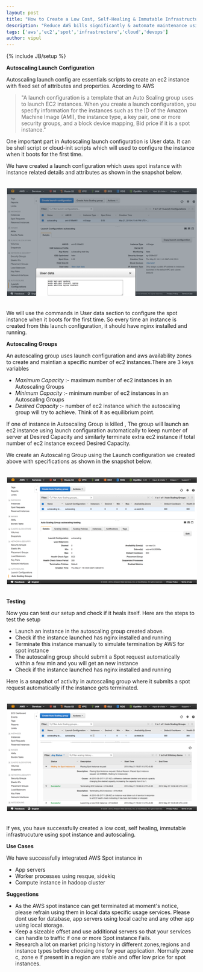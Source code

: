 ```yaml
---
layout: post
title: "How to Create a Low Cost, Self-Healing & Immutable Infrastructure using AWS EC2 Spot Instances [Part 2]"
description: "Reduce AWS bills significantly & automate maintenance using Auto-Scaling"
tags: ['aws','ec2','spot','infrastructure','cloud','devops']
author: vipul
---
```

{% include JB/setup %}

**Autoscaling Launch Configuration**

Autoscaling launch config are essentials scripts to create an ec2 instance with fixed set of attributes and properties. Acording to AWS

> "A launch configuration is a template that an Auto Scaling group uses to launch EC2 instances.
> When you create a launch configuration, you specify information for the instances such as the ID of the Amazon Machine Image (AMI), the instance type, a key pair,
> one or more security groups, and a block device mapping, Bid price if it is a spot instance."

One important part in Autoscaling launch configuration is User data.
It can be shell script or cloud-init scripts which will used to configure the instance when it boots for the first time.

We have created a launch configuration which uses spot instance with instance related details and attributes as shown in the snapshot below.

<div class="row"><div class='col-md-8 col-md-offset-2'><img class="img-responsive" alt="launch_config" src="/assets/blogs/launch_config.png" style="margin: 20px 2px"></div></div>

We will use the commands in User data section to configure the spot instance when it boots for the first time.
So every time an instance is created from this launch configuration, it should have nginx installed and running.

**Autoscaling Groups**

An autoscaling group uses launch configuration and aws availability zones to create and maintian a specific number of ec2 instances.There are 3 keys variables

* *Maximum Capacity* :- maximum number of ec2 instances in an Autoscaling Groups
* *Minimum Capacity* :- minimum number of ec2 instances in an Autoscaling Groups
* *Desired Capacity* :- number of ec2 instance which the autoscaling group will try to achieve. Think of it as equilibrium point.

If one of instance in Autoscaling Group is killed , The group will launch an ec2 instance using launch configuration automatically to keep number of server
at Desired Capacity and similarly terminate extra ec2 instance if total number of ec2 instance exceed Desired Capacity.

We create an Autoscaling Group using the Launch configuration we created above with specifications as shown in the snapshot below.

<div class="row"><div class='col-md-8 col-md-offset-2'><img class="img-responsive" alt="autoscaling_group" src="/assets/blogs/autoscaling_group.png" style="margin: 20px 2px"></div></div>

**Testing**

Now you can test our setup and check if it heals itself. Here are the steps to test the setup

* Launch an instance in the autoscaling group created above.
* Check if the instance launched has nginx installed and running
* Terminate this instance manually to simulate termination by AWS for spot instance
* The autoscaling group should submit a Spot request automatically within a few min and you will get an new instance
* Check if the instance launched has nginx installed and running

Here is a snapshot of activity in autoscaling group where it submits a spot request automatically if the instance gets terminated.

<div class="row"><div class='col-md-8 col-md-offset-2'><img class="img-responsive" alt="autoscaling_testing" src="/assets/blogs/autoscaling_testing.png" style="margin: 20px 2px"></div></div>

If yes, you have successfully created a low cost, self healing, immutable infrastrucuture using spot instance and autoscaling.

**Use Cases**

We have successfully integrated AWS Spot instance in

* App servers
* Worker processes using resque, sidekiq
* Compute instance in hadoop cluster

**Suggestions**

* As the AWS spot instance can get terminated at moment's notice, please refrain using them in local data specific usage services.
Please dont use for database, app servers using local cache and any other app using local storage.
* Keep a sizeable offset and use additional servers so that your services can handle to traffic if one or more Spot instance Fails.
* Research a lot on market pricing history in different zones,regions and instance types before choosing one for your application.
Normally zone c, zone e if present in a region are stable and offer low price for spot instances.
